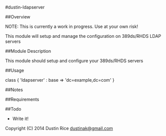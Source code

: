 #dustin-ldapserver

##Overview

NOTE: This is currently a work in progress. Use at your own risk!

This module will setup and manage the configuration on 389ds/RHDS LDAP servers

##Module Description

This module should setup and configure your 389ds/RHDS servers

##Usage

class { 'ldapserver' :
  base  => 'dc=example,dc=com'
}

##Notes

##Requirements

##Todo
* Write it!

Copyright (C) 2014 Dustin Rice dustinak@gmail.com
